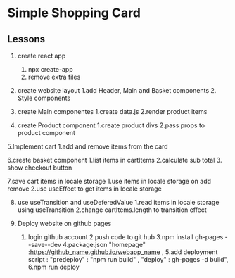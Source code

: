 ﻿# Simple Shopping Card

## Lessons

1. create react app
   1. npx create-app
   2. remove extra files

2. create website layout
   1.add Header, Main and Basket components
   2. Style components

3. create Main componentes
    1.create data.js
    2.render product items

4. create Product component
   1.create product divs
   2.pass props to product component 

5.Implement cart
  1.add and remove items from the card    

6.create basket component
   1.list items in cartItems
   2.calculate sub total
   3. show checkout button

7.save cart items in locale storage
   1.use items in locale storage on add remove
   2.use useEffect to get items in locale storage

8. use useTransition and useDeferedValue
   1.read items in locale storage using useTransition
   2.change cartItems.length to transition effect

9. Deploy website on github pages
   1. login github account
   2.push code to git hub
   3.npm install gh-pages --save--dev
   4.package.json "homepage" :https://github_name.github.io/webapp_name ,
   5.add deployment script : "predeploy" : "npm run build"  , "deploy" : gh-pages -d build",
   6.npm run deploy    


